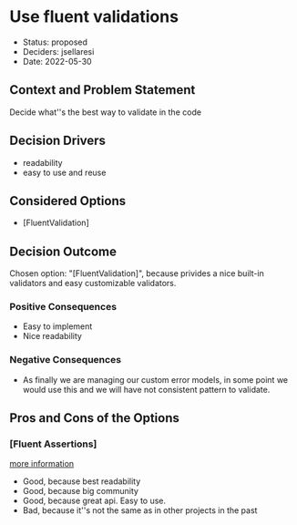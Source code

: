 # Use fluent validations

* Status: proposed
* Deciders: jsellaresi
* Date: 2022-05-30

## Context and Problem Statement

Decide what''s the best way to validate in the code

## Decision Drivers <!-- optional -->

* readability
* easy to use and reuse

## Considered Options

* [FluentValidation]

## Decision Outcome

Chosen option: "[FluentValidation]", because privides a nice built-in validators and easy customizable validators.

### Positive Consequences <!-- optional -->

* Easy to implement
* Nice readability

### Negative Consequences <!-- optional -->

* As finally we are managing our custom error models, in some point we would use this and we will have not consistent pattern to validate.

## Pros and Cons of the Options 

### [Fluent Assertions]

[more information](https://docs.fluentvalidation.net/en/latest/#)

* Good, because best readability
* Good, because big community
* Good, because great api. Easy to use.
* Bad, because it''s not the same as in other projects in the past